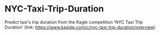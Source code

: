 # NYC-Taxi-Trip-Duration
Predict taxi's trip duration from the Kagle competition 'NYC Taxi Trip Duration' (link: https://www.kaggle.com/c/nyc-taxi-trip-duration/overview)